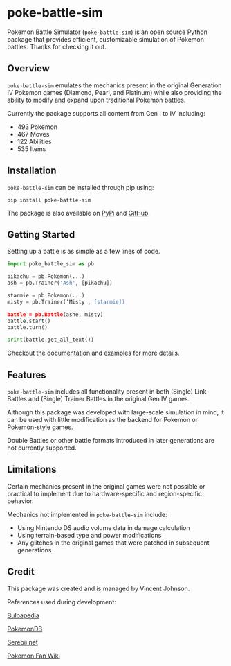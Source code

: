 # poke-battle-sim

Pokemon Battle Simulator (```poke-battle-sim```) is an open source Python package that provides efficient, customizable simulation of Pokemon battles. Thanks for checking it out.

## Overview

```poke-battle-sim``` emulates the mechanics present in the original Generation IV Pokemon games (Diamond, Pearl, and Platinum) while also providing the ability to modify and expand upon traditional Pokemon battles.

Currently the package supports all content from Gen I to IV including:

- 493 Pokemon
- 467 Moves
- 122 Abilities
- 535 Items

## Installation

```poke-battle-sim``` can be installed through pip using:

```
pip install poke-battle-sim
```

The package is also available on [PyPi](https://pypi.org/project/poke-battle-sim/) and [GitHub](https://github.com/hiimvincent/poke-battle-sim).


## Getting Started

Setting up a battle is as simple as a few lines of code.

```python
import poke_battle_sim as pb

pikachu = pb.Pokemon(...)
ash = pb.Trainer('Ash', [pikachu])

starmie = pb.Pokemon(...)
misty = pb.Trainer(‘Misty', [starmie])

battle = pb.Battle(ashe, misty)
battle.start()
battle.turn()

print(battle.get_all_text())
```

Checkout the documentation and examples for more details.

## Features

```poke-battle-sim``` includes all functionality present in both (Single) Link Battles and (Single) Trainer Battles in the original Gen IV games.

Although this package was developed with large-scale simulation in mind, it can be used with little modification as the backend for Pokemon or Pokemon-style games.

Double Battles or other battle formats introduced in later generations are not currently supported.

## Limitations

Certain mechanics present in the original games were not possible or practical to implement due to hardware-specific and region-specific behavior.

Mechanics not implemented in ```poke-battle-sim``` include:

- Using Nintendo DS audio volume data in damage calculation
- Using terrain-based type and power modifications
- Any glitches in the original games that were patched in subsequent generations

## Credit

This package was created and is managed by Vincent Johnson.

References used during development:

[Bulbapedia](https://bulbapedia.bulbagarden.net/wiki/Main_Page)

[PokemonDB](https://pokemondb.net/)

[Serebii.net](https://serebii.net/)

[Pokemon Fan Wiki](https://pokemon.fandom.com/wiki/Pok%C3%A9mon_Wiki)



